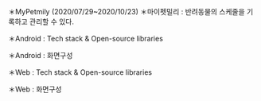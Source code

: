 
＊MyPetmily (2020/07/29~2020/10/23)
＊마이펫밀리 : 반려동물의 스케줄을 기록하고 관리할 수 있다.

＊Android : Tech stack & Open-source libraries

＊Android : 화면구성

＊Web : Tech stack & Open-source libraries

＊Web : 화면구성

